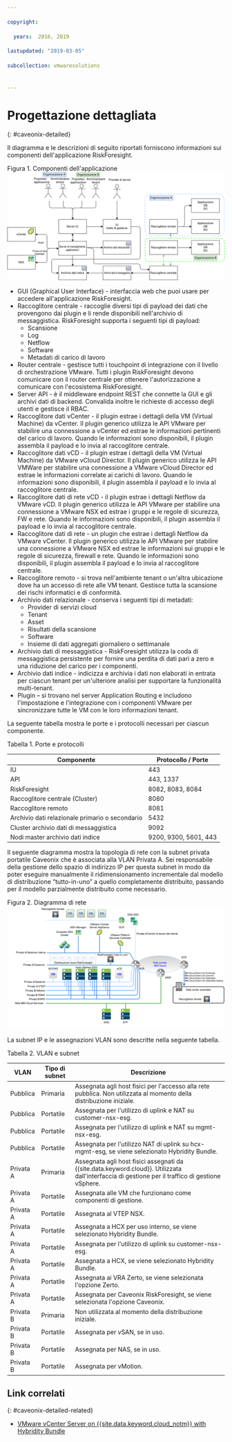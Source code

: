 ```yaml
---

copyright:

  years:  2016, 2019

lastupdated: "2019-03-05"

subcollection: vmwaresolutions


---
```


# Progettazione dettagliata
{: #caveonix-detailed}

Il diagramma e le descrizioni di seguito riportati forniscono informazioni sui componenti dell'applicazione RiskForesight.

Figura 1. Componenti dell'applicazione
![Componenti dell'applicazione](caveonix-app-components.svg)

-	GUI (Graphical User Interface) - interfaccia web che puoi usare per accedere all'applicazione RiskForesight.
-	Raccoglitore centrale - raccoglie diversi tipi di payload dei dati che provengono dai plugin e li rende disponibili nell'archivio di messaggistica. RiskForesight supporta i seguenti tipi di payload:
    - Scansione
    - Log
    - Netflow
    - Software
    - Metadati di carico di lavoro
- Router centrale - gestisce tutti i touchpoint di integrazione con il livello di orchestrazione VMware. Tutti i plugin RiskForesight devono comunicare con il router centrale per ottenere l'autorizzazione a comunicare con l'ecosistema RiskForesight.
-	Server API - è il middleware endpoint REST che connette la GUI e gli archivi dati di backend. Convalida inoltre le richieste di accesso degli utenti e gestisce il RBAC.
-	Raccoglitore dati vCenter - il plugin estrae i dettagli della VM (Virtual Machine) da vCenter. Il plugin generico utilizza le API VMware per stabilire una connessione a vCenter ed estrae le informazioni pertinenti del carico di lavoro. Quando le informazioni sono disponibili, il plugin assembla il payload e lo invia al raccoglitore centrale.
-	Raccoglitore dati vCD - il plugin estrae i dettagli della VM (Virtual Machine) da VMware vCloud Director. Il plugin generico utilizza le API VMWare per stabilire una connessione a VMware vCloud Director ed estrae le informazioni correlate ai carichi di lavoro. Quando le informazioni sono disponibili, il plugin assembla il payload e lo invia al raccoglitore centrale.
-	Raccoglitore dati di rete vCD - il plugin estrae i dettagli Netflow da VMware vCD. Il plugin generico utilizza le API VMware per stabilire una connessione a VMware NSX ed estrae i gruppi e le regole di sicurezza, FW e rete. Quando le informazioni sono disponibili, il plugin assembla il payload e lo invia al raccoglitore centrale.
-	Raccoglitore dati di rete - un plugin che estrae i dettagli Netflow da VMware vCenter. Il plugin generico utilizza le API VMware per stabilire una connessione a VMware NSX ed estrae le informazioni sui gruppi e le regole di sicurezza, firewall e rete. Quando le informazioni sono disponibili, il plugin assembla il payload e lo invia al raccoglitore centrale.
-	Raccoglitore remoto - si trova nell'ambiente tenant o un'altra ubicazione dove ha un accesso di rete alle VM tenant. Gestisce tutta la scansione dei rischi informatici e di conformità.
-	Archivio dati relazionale - conserva i seguenti tipi di metadati:
    - Provider di servizi cloud
    - Tenant
    - Asset
    - Risultati della scansione
    - Software
    - Insieme di dati aggregati giornaliero o settimanale
- Archivio dati di messaggistica - RiskForesight utilizza la coda di messaggistica persistente per fornire una perdita di dati pari a zero e una riduzione del carico per i componenti.
- Archivio dati indice - indicizza e archivia i dati non elaborati in entrata per ciascun tenant per un'ulteriore analisi per supportare la funzionalità multi-tenant.
- Plugin – si trovano nel server Application Routing e includono l'impostazione e l'integrazione con i componenti VMware per sincronizzare tutte le VM con le loro informazioni tenant.

La seguente tabella mostra le porte e i protocolli necessari per ciascun componente.

Tabella 1. Porte e protocolli

|Componente	|Protocollo / Porte|
|---|---|
|IU|443|
|API|443, 1337|
|RiskForesight|8082, 8083, 8084|
|Raccoglitore centrale (Cluster)|8080|
|Raccoglitore remoto|8081|
|Archivio dati relazionale primario o secondario|5432|
|Cluster archivio dati di messaggistica|9092|
|Nodi master archivio dati indice|9200, 9300, 5601, 443|

Il seguente diagramma mostra la topologia di rete con la subnet privata portatile Caveonix che è associata alla VLAN Privata A. Sei responsabile della gestione dello spazio di indirizzo IP per questa subnet in modo da poter eseguire manualmente il ridimensionamento incrementale dal modello di distribuzione “tutto-in-uno” a quello completamente distribuito, passando per il modello parzialmente distribuito come necessario.

Figura 2. Diagramma di rete
![Diagramma di rete](caveonix-network.svg)

La subnet IP e le assegnazioni VLAN sono descritte nella seguente tabella.

Tabella 2. VLAN e subnet

|VLAN 	|Tipo di subnet 	|Descrizione|
|---|---|---|
|Pubblica 	|Primaria 	|Assegnata agli host fisici per l'accesso alla rete pubblica. Non utilizzata al momento della distribuzione iniziale.|
|Pubblica	|Portatile 	|Assegnata per l'utilizzo di uplink e NAT su customer-nsx-esg.|
|Pubblica	|Portatile 	|Assegnata per l'utilizzo di uplink e NAT su mgmt-nsx-esg.|
|Pubblica	|Portatile 	|Assegnata per l'utilizzo NAT di uplink su hcx-mgmt-esg, se viene selezionato Hybridity Bundle.|
|Privata A 	|Primaria 	|Assegnata agli host fisici assegnati da {{site.data.keyword.cloud}}. Utilizzata dall'interfaccia di gestione per il traffico di gestione vSphere.|
|Privata A 	|Portatile 	|Assegnata alle VM che funzionano come componenti di gestione.|
|Privata A 	|Portatile 	|Assegnata al VTEP NSX.|
|Privata A 	|Portatile 	|Assegnata a HCX per uso interno, se viene selezionato Hybridity Bundle.|
|Privata A 	|Portatile 	|Assegnata per l'utilizzo di uplink su customer-nsx-esg.|
|Privata A 	|Portatile 	|Assegnata a HCX, se viene selezionato Hybridity Bundle.|
|Privata A 	|Portatile 	|Assegnata ai VRA Zerto, se viene selezionata l'opzione Zerto.|
|Privata A 	|Portatile 	|Assegnata per Caveonix RiskForesight, se viene selezionata l'opzione Caveonix.|
|Privata B	|Primaria	|Non utilizzata al momento della distribuzione iniziale.|
|Privata B 	|Portatile 	|Assegnata per vSAN, se in uso.|
|Privata B 	|Portatile 	|Assegnata per NAS, se in uso.|
|Privata B 	|Portatile 	|Assegnata per vMotion.|


## Link correlati
{: #caveonix-detailed-related}

* [VMware vCenter Server on {{site.data.keyword.cloud_notm}} with Hybridity Bundle](/docs/services/vmwaresolutions/archiref/vcs?topic=vmware-solutions-vcs-hybridity-intro)
